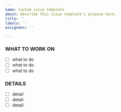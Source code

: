 ```yaml
---
name: Custom issue template
about: Describe this issue template's purpose here.
title: ''
labels: ''
assignees: ''

---
```


### WHAT TO WORK ON
- [ ] what to do
- [ ] what to do
- [ ] what to do

### DETAILS
- [ ] detail
- [ ] detail
- [ ] detail